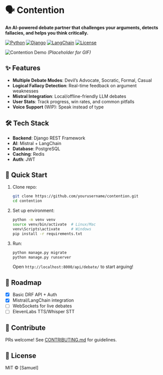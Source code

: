 # 🗣️ Contention  
**An AI-powered debate partner that challenges your arguments, detects fallacies, and helps you think critically.**  

[![Python](https://img.shields.io/badge/Python-3.10%2B-blue)](https://python.org)
[![Django](https://img.shields.io/badge/Django-4.2-brightgreen)](https://djangoproject.com)
[![LangChain](https://img.shields.io/badge/LangChain-0.1-orange)](https://langchain.com)
[![License](https://img.shields.io/badge/License-MIT-purple)](LICENSE)

![Contention Demo](demo.gif) *(Placeholder for GIF)*  

## ✨ Features  
- **Multiple Debate Modes**: Devil’s Advocate, Socratic, Formal, Casual  
- **Logical Fallacy Detection**: Real-time feedback on argument weaknesses  
- **Mistral Integration**: Local/offline-friendly LLM debates  
- **User Stats**: Track progress, win rates, and common pitfalls  
- **Voice Support** (WIP): Speak instead of type  

## 🛠️ Tech Stack  
- **Backend**: Django REST Framework  
- **AI**: Mistral + LangChain  
- **Database**: PostgreSQL  
- **Caching**: Redis  
- **Auth**: JWT  

## 🚀 Quick Start  
1. Clone repo:  
   ```bash
   git clone https://github.com/yourusername/contention.git
   cd contention
2. Set up environment:  
   ```bash
   python -m venv venv
   source venv/bin/activate  # Linux/Mac
   venv\Scripts\activate     # Windows
   pip install -r requirements.txt
   ```
3. Run:  
   ```bash
   python manage.py migrate
   python manage.py runserver
   ```
   Open `http://localhost:8000/api/debate/` to start arguing!  

## 📌 Roadmap  
- [x] Basic DRF API + Auth  
- [x] Mistral/LangChain integration  
- [ ] WebSockets for live debates  
- [ ] ElevenLabs TTS/Whisper STT  

## 🤝 Contribute  
PRs welcome! See [CONTRIBUTING.md](CONTRIBUTING.md) for guidelines.  

## 📜 License  
MIT © [Samuel]  
```
